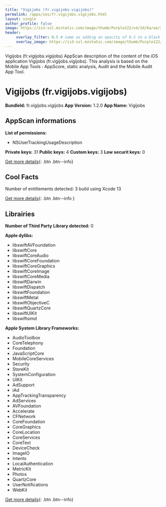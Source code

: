 ```yaml
---
title: "Vigijobs (fr.vigijobs.vigijobs)"
permalink: /apps/ios/fr.vigijobs.vigijobs.html
layout: single
author_profile: false
image: https://is3-ssl.mzstatic.com/image/thumb/Purple122/v4/2d/6a/ae/2d6aae3a-e2bd-f1be-2a83-b3527542d014/AppIcon-0-0-1x_U007emarketing-0-0-0-7-0-0-sRGB-0-0-0-GLES2_U002c0-512MB-85-220-0-0.png/512x512bb.jpg
header: 
     overlay_filter: 0.5 # same as adding an opacity of 0.5 to a black background
     overlay_image: https://is3-ssl.mzstatic.com/image/thumb/Purple122/v4/2d/6a/ae/2d6aae3a-e2bd-f1be-2a83-b3527542d014/AppIcon-0-0-1x_U007emarketing-0-0-0-7-0-0-sRGB-0-0-0-GLES2_U002c0-512MB-85-220-0-0.png/512x512bb.jpg
---
```

Vigijobs (fr.vigijobs.vigijobs) AppScan description of the content of the iOS application Vigijobs (fr.vigijobs.vigijobs). This analysis is based on the Mobile App Tools : AppScore, static analysis, Audit and the Mobile Audit App Tool.

# Vigijobs (fr.vigijobs.vigijobs)

**BundleId:** fr.vigijobs.vigijobs
**App Version:** 1.2.0
**App Name:** Vigijobs


## AppScan informations 

**List of permissions:** 
- NSUserTrackingUsageDescription
  
  
**Private keys:** 31
**Public keys:** 4
**Custom keys:** 3
**Low securit keys:** 0
  
[Get more details](/pricing.html){: .btn .btn--info}

## Cool Facts

Number of entitlements detected: 3
build using Xcode 13
  
[Get more details](/pricing.html){: .btn .btn--info }

## Librairies 
**Number of Third Party Library detected:** 0


**Apple dylibs:**
- libswiftAVFoundation
- libswiftCore
- libswiftCoreAudio
- libswiftCoreFoundation
- libswiftCoreGraphics
- libswiftCoreImage
- libswiftCoreMedia
- libswiftDarwin
- libswiftDispatch
- libswiftFoundation
- libswiftMetal
- libswiftObjectiveC
- libswiftQuartzCore
- libswiftUIKit
- libswiftsimd


**Apple System Library Frameworks:**
- AudioToolbox
- CoreTelephony
- Foundation
- JavaScriptCore
- MobileCoreServices
- Security
- StoreKit
- SystemConfiguration
- UIKit
- AdSupport
- iAd
- AppTrackingTransparency
- AdServices
- AVFoundation
- Accelerate
- CFNetwork
- CoreFoundation
- CoreGraphics
- CoreLocation
- CoreServices
- CoreText
- DeviceCheck
- ImageIO
- Intents
- LocalAuthentication
- MetricKit
- Photos
- QuartzCore
- UserNotifications
- WebKit


  
[Get more details](/pricing.html){: .btn .btn--info}

